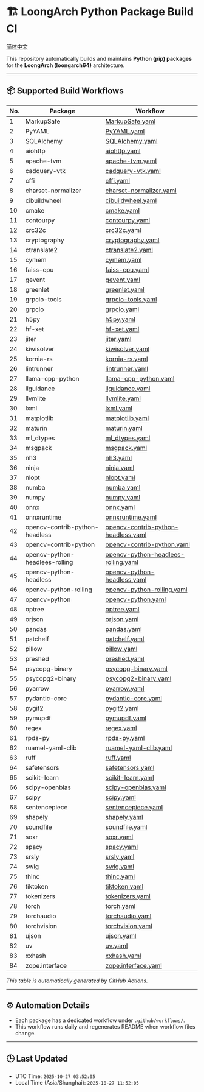 # 🏗️ LoongArch Python Package Build CI

[简体中文](./README_zh.md)

This repository automatically builds and maintains **Python (pip) packages** for the **LoongArch (loongarch64)** architecture.

---

## 📦 Supported Build Workflows

| No. | Package | Workflow |
|-----|----------|-----------|
| 1 | MarkupSafe | [MarkupSafe.yaml](https://github.com/Loongson-Cloud-Community/pypi/blob/main/.github/workflows/MarkupSafe.yaml) |
| 2 | PyYAML | [PyYAML.yaml](https://github.com/Loongson-Cloud-Community/pypi/blob/main/.github/workflows/PyYAML.yaml) |
| 3 | SQLAlchemy | [SQLAlchemy.yaml](https://github.com/Loongson-Cloud-Community/pypi/blob/main/.github/workflows/SQLAlchemy.yaml) |
| 4 | aiohttp | [aiohttp.yaml](https://github.com/Loongson-Cloud-Community/pypi/blob/main/.github/workflows/aiohttp.yaml) |
| 5 | apache-tvm | [apache-tvm.yaml](https://github.com/Loongson-Cloud-Community/pypi/blob/main/.github/workflows/apache-tvm.yaml) |
| 6 | cadquery-vtk | [cadquery-vtk.yaml](https://github.com/Loongson-Cloud-Community/pypi/blob/main/.github/workflows/cadquery-vtk.yaml) |
| 7 | cffi | [cffi.yaml](https://github.com/Loongson-Cloud-Community/pypi/blob/main/.github/workflows/cffi.yaml) |
| 8 | charset-normalizer | [charset-normalizer.yaml](https://github.com/Loongson-Cloud-Community/pypi/blob/main/.github/workflows/charset-normalizer.yaml) |
| 9 | cibuildwheel | [cibuildwheel.yaml](https://github.com/Loongson-Cloud-Community/pypi/blob/main/.github/workflows/cibuildwheel.yaml) |
| 10 | cmake | [cmake.yaml](https://github.com/Loongson-Cloud-Community/pypi/blob/main/.github/workflows/cmake.yaml) |
| 11 | contourpy | [contourpy.yaml](https://github.com/Loongson-Cloud-Community/pypi/blob/main/.github/workflows/contourpy.yaml) |
| 12 | crc32c | [crc32c.yaml](https://github.com/Loongson-Cloud-Community/pypi/blob/main/.github/workflows/crc32c.yaml) |
| 13 | cryptography | [cryptography.yaml](https://github.com/Loongson-Cloud-Community/pypi/blob/main/.github/workflows/cryptography.yaml) |
| 14 | ctranslate2 | [ctranslate2.yaml](https://github.com/Loongson-Cloud-Community/pypi/blob/main/.github/workflows/ctranslate2.yaml) |
| 15 | cymem | [cymem.yaml](https://github.com/Loongson-Cloud-Community/pypi/blob/main/.github/workflows/cymem.yaml) |
| 16 | faiss-cpu | [faiss-cpu.yaml](https://github.com/Loongson-Cloud-Community/pypi/blob/main/.github/workflows/faiss-cpu.yaml) |
| 17 | gevent | [gevent.yaml](https://github.com/Loongson-Cloud-Community/pypi/blob/main/.github/workflows/gevent.yaml) |
| 18 | greenlet | [greenlet.yaml](https://github.com/Loongson-Cloud-Community/pypi/blob/main/.github/workflows/greenlet.yaml) |
| 19 | grpcio-tools | [grpcio-tools.yaml](https://github.com/Loongson-Cloud-Community/pypi/blob/main/.github/workflows/grpcio-tools.yaml) |
| 20 | grpcio | [grpcio.yaml](https://github.com/Loongson-Cloud-Community/pypi/blob/main/.github/workflows/grpcio.yaml) |
| 21 | h5py | [h5py.yaml](https://github.com/Loongson-Cloud-Community/pypi/blob/main/.github/workflows/h5py.yaml) |
| 22 | hf-xet | [hf-xet.yaml](https://github.com/Loongson-Cloud-Community/pypi/blob/main/.github/workflows/hf-xet.yaml) |
| 23 | jiter | [jiter.yaml](https://github.com/Loongson-Cloud-Community/pypi/blob/main/.github/workflows/jiter.yaml) |
| 24 | kiwisolver | [kiwisolver.yaml](https://github.com/Loongson-Cloud-Community/pypi/blob/main/.github/workflows/kiwisolver.yaml) |
| 25 | kornia-rs | [kornia-rs.yaml](https://github.com/Loongson-Cloud-Community/pypi/blob/main/.github/workflows/kornia-rs.yaml) |
| 26 | lintrunner | [lintrunner.yaml](https://github.com/Loongson-Cloud-Community/pypi/blob/main/.github/workflows/lintrunner.yaml) |
| 27 | llama-cpp-python | [llama-cpp-python.yaml](https://github.com/Loongson-Cloud-Community/pypi/blob/main/.github/workflows/llama-cpp-python.yaml) |
| 28 | llguidance | [llguidance.yaml](https://github.com/Loongson-Cloud-Community/pypi/blob/main/.github/workflows/llguidance.yaml) |
| 29 | llvmlite | [llvmlite.yaml](https://github.com/Loongson-Cloud-Community/pypi/blob/main/.github/workflows/llvmlite.yaml) |
| 30 | lxml | [lxml.yaml](https://github.com/Loongson-Cloud-Community/pypi/blob/main/.github/workflows/lxml.yaml) |
| 31 | matplotlib | [matplotlib.yaml](https://github.com/Loongson-Cloud-Community/pypi/blob/main/.github/workflows/matplotlib.yaml) |
| 32 | maturin | [maturin.yaml](https://github.com/Loongson-Cloud-Community/pypi/blob/main/.github/workflows/maturin.yaml) |
| 33 | ml_dtypes | [ml_dtypes.yaml](https://github.com/Loongson-Cloud-Community/pypi/blob/main/.github/workflows/ml_dtypes.yaml) |
| 34 | msgpack | [msgpack.yaml](https://github.com/Loongson-Cloud-Community/pypi/blob/main/.github/workflows/msgpack.yaml) |
| 35 | nh3 | [nh3.yaml](https://github.com/Loongson-Cloud-Community/pypi/blob/main/.github/workflows/nh3.yaml) |
| 36 | ninja | [ninja.yaml](https://github.com/Loongson-Cloud-Community/pypi/blob/main/.github/workflows/ninja.yaml) |
| 37 | nlopt | [nlopt.yaml](https://github.com/Loongson-Cloud-Community/pypi/blob/main/.github/workflows/nlopt.yaml) |
| 38 | numba | [numba.yaml](https://github.com/Loongson-Cloud-Community/pypi/blob/main/.github/workflows/numba.yaml) |
| 39 | numpy | [numpy.yaml](https://github.com/Loongson-Cloud-Community/pypi/blob/main/.github/workflows/numpy.yaml) |
| 40 | onnx | [onnx.yaml](https://github.com/Loongson-Cloud-Community/pypi/blob/main/.github/workflows/onnx.yaml) |
| 41 | onnxruntime | [onnxruntime.yaml](https://github.com/Loongson-Cloud-Community/pypi/blob/main/.github/workflows/onnxruntime.yaml) |
| 42 | opencv-contrib-python-headless | [opencv-contrib-python-headless.yaml](https://github.com/Loongson-Cloud-Community/pypi/blob/main/.github/workflows/opencv-contrib-python-headless.yaml) |
| 43 | opencv-contrib-python | [opencv-contrib-python.yaml](https://github.com/Loongson-Cloud-Community/pypi/blob/main/.github/workflows/opencv-contrib-python.yaml) |
| 44 | opencv-python-headlees-rolling | [opencv-python-headlees-rolling.yaml](https://github.com/Loongson-Cloud-Community/pypi/blob/main/.github/workflows/opencv-python-headlees-rolling.yaml) |
| 45 | opencv-python-headless | [opencv-python-headless.yaml](https://github.com/Loongson-Cloud-Community/pypi/blob/main/.github/workflows/opencv-python-headless.yaml) |
| 46 | opencv-python-rolling | [opencv-python-rolling.yaml](https://github.com/Loongson-Cloud-Community/pypi/blob/main/.github/workflows/opencv-python-rolling.yaml) |
| 47 | opencv-python | [opencv-python.yaml](https://github.com/Loongson-Cloud-Community/pypi/blob/main/.github/workflows/opencv-python.yaml) |
| 48 | optree | [optree.yaml](https://github.com/Loongson-Cloud-Community/pypi/blob/main/.github/workflows/optree.yaml) |
| 49 | orjson | [orjson.yaml](https://github.com/Loongson-Cloud-Community/pypi/blob/main/.github/workflows/orjson.yaml) |
| 50 | pandas | [pandas.yaml](https://github.com/Loongson-Cloud-Community/pypi/blob/main/.github/workflows/pandas.yaml) |
| 51 | patchelf | [patchelf.yaml](https://github.com/Loongson-Cloud-Community/pypi/blob/main/.github/workflows/patchelf.yaml) |
| 52 | pillow | [pillow.yaml](https://github.com/Loongson-Cloud-Community/pypi/blob/main/.github/workflows/pillow.yaml) |
| 53 | preshed | [preshed.yaml](https://github.com/Loongson-Cloud-Community/pypi/blob/main/.github/workflows/preshed.yaml) |
| 54 | psycopg-binary | [psycopg-binary.yaml](https://github.com/Loongson-Cloud-Community/pypi/blob/main/.github/workflows/psycopg-binary.yaml) |
| 55 | psycopg2-binary | [psycopg2-binary.yaml](https://github.com/Loongson-Cloud-Community/pypi/blob/main/.github/workflows/psycopg2-binary.yaml) |
| 56 | pyarrow | [pyarrow.yaml](https://github.com/Loongson-Cloud-Community/pypi/blob/main/.github/workflows/pyarrow.yaml) |
| 57 | pydantic-core | [pydantic-core.yaml](https://github.com/Loongson-Cloud-Community/pypi/blob/main/.github/workflows/pydantic-core.yaml) |
| 58 | pygit2 | [pygit2.yaml](https://github.com/Loongson-Cloud-Community/pypi/blob/main/.github/workflows/pygit2.yaml) |
| 59 | pymupdf | [pymupdf.yaml](https://github.com/Loongson-Cloud-Community/pypi/blob/main/.github/workflows/pymupdf.yaml) |
| 60 | regex | [regex.yaml](https://github.com/Loongson-Cloud-Community/pypi/blob/main/.github/workflows/regex.yaml) |
| 61 | rpds-py | [rpds-py.yaml](https://github.com/Loongson-Cloud-Community/pypi/blob/main/.github/workflows/rpds-py.yaml) |
| 62 | ruamel-yaml-clib | [ruamel-yaml-clib.yaml](https://github.com/Loongson-Cloud-Community/pypi/blob/main/.github/workflows/ruamel-yaml-clib.yaml) |
| 63 | ruff | [ruff.yaml](https://github.com/Loongson-Cloud-Community/pypi/blob/main/.github/workflows/ruff.yaml) |
| 64 | safetensors | [safetensors.yaml](https://github.com/Loongson-Cloud-Community/pypi/blob/main/.github/workflows/safetensors.yaml) |
| 65 | scikit-learn | [scikit-learn.yaml](https://github.com/Loongson-Cloud-Community/pypi/blob/main/.github/workflows/scikit-learn.yaml) |
| 66 | scipy-openblas | [scipy-openblas.yaml](https://github.com/Loongson-Cloud-Community/pypi/blob/main/.github/workflows/scipy-openblas.yaml) |
| 67 | scipy | [scipy.yaml](https://github.com/Loongson-Cloud-Community/pypi/blob/main/.github/workflows/scipy.yaml) |
| 68 | sentencepiece | [sentencepiece.yaml](https://github.com/Loongson-Cloud-Community/pypi/blob/main/.github/workflows/sentencepiece.yaml) |
| 69 | shapely | [shapely.yaml](https://github.com/Loongson-Cloud-Community/pypi/blob/main/.github/workflows/shapely.yaml) |
| 70 | soundfile | [soundfile.yaml](https://github.com/Loongson-Cloud-Community/pypi/blob/main/.github/workflows/soundfile.yaml) |
| 71 | soxr | [soxr.yaml](https://github.com/Loongson-Cloud-Community/pypi/blob/main/.github/workflows/soxr.yaml) |
| 72 | spacy | [spacy.yaml](https://github.com/Loongson-Cloud-Community/pypi/blob/main/.github/workflows/spacy.yaml) |
| 73 | srsly | [srsly.yaml](https://github.com/Loongson-Cloud-Community/pypi/blob/main/.github/workflows/srsly.yaml) |
| 74 | swig | [swig.yaml](https://github.com/Loongson-Cloud-Community/pypi/blob/main/.github/workflows/swig.yaml) |
| 75 | thinc | [thinc.yaml](https://github.com/Loongson-Cloud-Community/pypi/blob/main/.github/workflows/thinc.yaml) |
| 76 | tiktoken | [tiktoken.yaml](https://github.com/Loongson-Cloud-Community/pypi/blob/main/.github/workflows/tiktoken.yaml) |
| 77 | tokenizers | [tokenizers.yaml](https://github.com/Loongson-Cloud-Community/pypi/blob/main/.github/workflows/tokenizers.yaml) |
| 78 | torch | [torch.yaml](https://github.com/Loongson-Cloud-Community/pypi/blob/main/.github/workflows/torch.yaml) |
| 79 | torchaudio | [torchaudio.yaml](https://github.com/Loongson-Cloud-Community/pypi/blob/main/.github/workflows/torchaudio.yaml) |
| 80 | torchvision | [torchvision.yaml](https://github.com/Loongson-Cloud-Community/pypi/blob/main/.github/workflows/torchvision.yaml) |
| 81 | ujson | [ujson.yaml](https://github.com/Loongson-Cloud-Community/pypi/blob/main/.github/workflows/ujson.yaml) |
| 82 | uv | [uv.yaml](https://github.com/Loongson-Cloud-Community/pypi/blob/main/.github/workflows/uv.yaml) |
| 83 | xxhash | [xxhash.yaml](https://github.com/Loongson-Cloud-Community/pypi/blob/main/.github/workflows/xxhash.yaml) |
| 84 | zope.interface | [zope.interface.yaml](https://github.com/Loongson-Cloud-Community/pypi/blob/main/.github/workflows/zope.interface.yaml) |

_This table is automatically generated by GitHub Actions._

---

## ⚙️ Automation Details

- Each package has a dedicated workflow under `.github/workflows/`.
- This workflow runs **daily** and regenerates README when workflow files change.

---

## 🕒 Last Updated

- UTC Time: `2025-10-27 03:52:05`
- Local Time (Asia/Shanghai): `2025-10-27 11:52:05`
